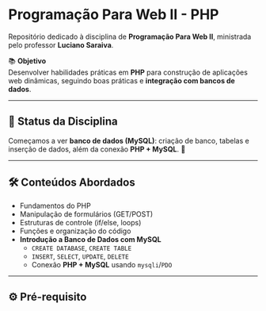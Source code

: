 # Programação Para Web II - PHP

Repositório dedicado à disciplina de **Programação Para Web II**, ministrada pelo professor **Luciano Saraiva**.

📚 **Objetivo**  
Desenvolver habilidades práticas em **PHP** para construção de aplicações web dinâmicas, seguindo boas práticas e **integração com bancos de dados**.

---

## 🧭 Status da Disciplina
Começamos a ver **banco de dados (MySQL)**: criação de banco, tabelas e inserção de dados, além da conexão **PHP + MySQL**. 🚀

---

## 🛠️ Conteúdos Abordados
- Fundamentos do PHP
- Manipulação de formulários (GET/POST)
- Estruturas de controle (if/else, loops)
- Funções e organização do código
- **Introdução a Banco de Dados com MySQL**
  - `CREATE DATABASE`, `CREATE TABLE`
  - `INSERT`, `SELECT`, `UPDATE`, `DELETE`
  - Conexão **PHP + MySQL** usando `mysqli`/`PDO`

---

## ⚙️ Pré-requisito
